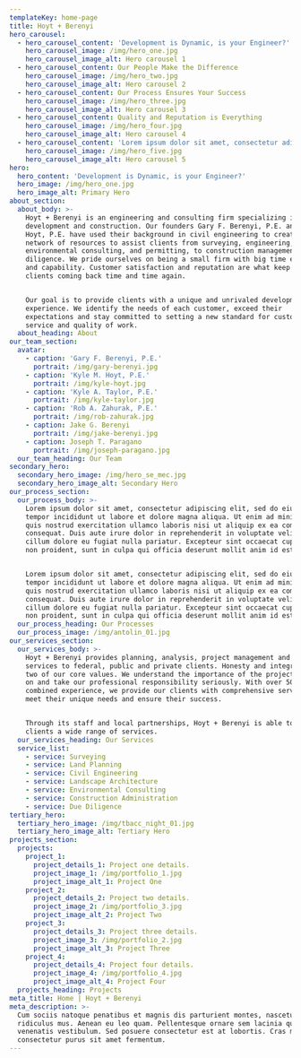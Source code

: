 ```yaml
---
templateKey: home-page
title: Hoyt + Berenyi
hero_carousel:
  - hero_carousel_content: 'Development is Dynamic, is your Engineer?'
    hero_carousel_image: /img/hero_one.jpg
    hero_carousel_image_alt: Hero carousel 1
  - hero_carousel_content: Our People Make the Difference
    hero_carousel_image: /img/hero_two.jpg
    hero_carousel_image_alt: Hero carousel 2
  - hero_carousel_content: Our Process Ensures Your Success
    hero_carousel_image: /img/hero_three.jpg
    hero_carousel_image_alt: Hero carousel 3
  - hero_carousel_content: Quality and Reputation is Everything
    hero_carousel_image: /img/hero_four.jpg
    hero_carousel_image_alt: Hero carousel 4
  - hero_carousel_content: 'Lorem ipsum dolor sit amet, consectetur adipiscing elit'
    hero_carousel_image: /img/hero_five.jpg
    hero_carousel_image_alt: Hero carousel 5
hero:
  hero_content: 'Development is Dynamic, is your Engineer?'
  hero_image: /img/hero_one.jpg
  hero_image_alt: Primary Hero
about_section:
  about_body: >-
    Hoyt + Berenyi is an engineering and consulting firm specializing in land
    development and construction. Our founders Gary F. Berenyi, P.E. and Kyle M.
    Hoyt, P.E. have used their background in civil engineering to create a
    network of resources to assist clients from surveying, engineering,
    environmental consulting, and permitting, to construction management and due
    diligence. We pride ourselves on being a small firm with big time experience
    and capability. Customer satisfaction and reputation are what keep our
    clients coming back time and time again.


    Our goal is to provide clients with a unique and unrivaled development
    experience. We identify the needs of each customer, exceed their
    expectations and stay committed to setting a new standard for customer
    service and quality of work.
  about_heading: About
our_team_section:
  avatar:
    - caption: 'Gary F. Berenyi, P.E.'
      portrait: /img/gary-berenyi.jpg
    - caption: 'Kyle M. Hoyt, P.E.'
      portrait: /img/kyle-hoyt.jpg
    - caption: 'Kyle A. Taylor, P.E.'
      portrait: /img/kyle-taylor.jpg
    - caption: 'Rob A. Zahurak, P.E.'
      portrait: /img/rob-zahurak.jpg
    - caption: Jake G. Berenyi
      portrait: /img/jake-berenyi.jpg
    - caption: Joseph T. Paragano
      portrait: /img/joseph-paragano.jpg
  our_team_heading: Our Team
secondary_hero:
  secondary_hero_image: /img/hero_se_mec.jpg
  secondary_hero_image_alt: Secondary Hero
our_process_section:
  our_process_body: >-
    Lorem ipsum dolor sit amet, consectetur adipiscing elit, sed do eiusmod
    tempor incididunt ut labore et dolore magna aliqua. Ut enim ad minim veniam,
    quis nostrud exercitation ullamco laboris nisi ut aliquip ex ea commodo
    consequat. Duis aute irure dolor in reprehenderit in voluptate velit esse
    cillum dolore eu fugiat nulla pariatur. Excepteur sint occaecat cupidatat
    non proident, sunt in culpa qui officia deserunt mollit anim id est laborum.


    Lorem ipsum dolor sit amet, consectetur adipiscing elit, sed do eiusmod
    tempor incididunt ut labore et dolore magna aliqua. Ut enim ad minim veniam,
    quis nostrud exercitation ullamco laboris nisi ut aliquip ex ea commodo
    consequat. Duis aute irure dolor in reprehenderit in voluptate velit esse
    cillum dolore eu fugiat nulla pariatur. Excepteur sint occaecat cupidatat
    non proident, sunt in culpa qui officia deserunt mollit anim id est laborum
  our_process_heading: Our Processes
  our_process_image: /img/antolin_01.jpg
our_services_section:
  our_services_body: >-
    Hoyt + Berenyi provides planning, analysis, project management and design
    services to federal, public and private clients. Honesty and integrity are
    two of our core values. We understand the importance of the projects we work
    on and take our professional responsibility seriously. With over 50 years of
    combined experience, we provide our clients with comprehensive services to
    meet their unique needs and ensure their success.


    Through its staff and local partnerships, Hoyt + Berenyi is able to offer
    clients a wide range of services.
  our_services_heading: Our Services
  service_list:
    - service: Surveying
    - service: Land Planning
    - service: Civil Engineering
    - service: Landscape Architecture
    - service: Environmental Consulting
    - service: Construction Administration
    - service: Due Diligence
tertiary_hero:
  tertiary_hero_image: /img/tbacc_night_01.jpg
  tertiary_hero_image_alt: Tertiary Hero
projects_section:
  projects:
    project_1:
      project_details_1: Project one details.
      project_image_1: /img/portfolio_1.jpg
      project_image_alt_1: Project One
    project_2:
      project_details_2: Project two details.
      project_image_2: /img/portfolio_3.jpg
      project_image_alt_2: Project Two
    project_3:
      project_details_3: Project three details.
      project_image_3: /img/portfolio_2.jpg
      project_image_alt_3: Project Three
    project_4:
      project_details_4: Project four details.
      project_image_4: /img/portfolio_4.jpg
      project_image_alt_4: Project Four
  projects_heading: Projects
meta_title: Home | Hoyt + Berenyi
meta_description: >-
  Cum sociis natoque penatibus et magnis dis parturient montes, nascetur
  ridiculus mus. Aenean eu leo quam. Pellentesque ornare sem lacinia quam
  venenatis vestibulum. Sed posuere consectetur est at lobortis. Cras mattis
  consectetur purus sit amet fermentum.
---
```


